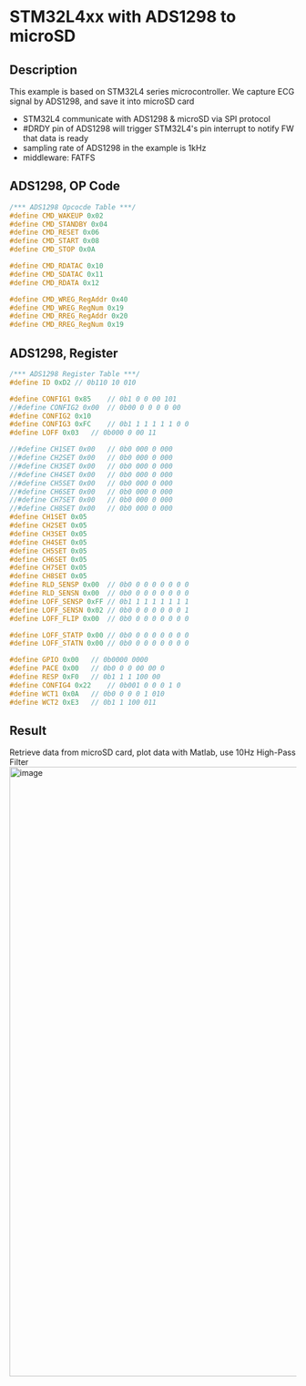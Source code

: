 # STM32L4xx with ADS1298 to microSD

## Description
This example is based on STM32L4 series microcontroller. We capture ECG signal by ADS1298, and save it into microSD card
- STM32L4 communicate with ADS1298 & microSD via SPI protocol
- #DRDY pin of ADS1298 will trigger STM32L4's pin interrupt to notify FW that data is ready
- sampling rate of ADS1298 in the example is 1kHz
- middleware: FATFS


## ADS1298, OP Code
```c
/*** ADS1298 Opcocde Table ***/
#define CMD_WAKEUP 0x02
#define CMD_STANDBY 0x04
#define CMD_RESET 0x06
#define CMD_START 0x08
#define CMD_STOP 0x0A

#define CMD_RDATAC 0x10
#define CMD_SDATAC 0x11
#define CMD_RDATA 0x12

#define CMD_WREG_RegAddr 0x40
#define CMD_WREG_RegNum 0x19
#define CMD_RREG_RegAddr 0x20
#define CMD_RREG_RegNum 0x19
```

## ADS1298, Register

```c
/*** ADS1298 Register Table ***/
#define ID 0xD2	// 0b110 10 010

#define CONFIG1 0x85	// 0b1 0 0 00 101
//#define CONFIG2 0x00	// 0b00 0 0 0 0 00
#define CONFIG2 0x10
#define CONFIG3 0xFC	// 0b1 1 1 1 1 1 0 0
#define LOFF 0x03	// 0b000 0 00 11

//#define CH1SET 0x00	// 0b0 000 0 000
//#define CH2SET 0x00	// 0b0 000 0 000
//#define CH3SET 0x00	// 0b0 000 0 000
//#define CH4SET 0x00	// 0b0 000 0 000
//#define CH5SET 0x00	// 0b0 000 0 000
//#define CH6SET 0x00	// 0b0 000 0 000
//#define CH7SET 0x00	// 0b0 000 0 000
//#define CH8SET 0x00	// 0b0 000 0 000
#define CH1SET 0x05
#define CH2SET 0x05
#define CH3SET 0x05
#define CH4SET 0x05
#define CH5SET 0x05
#define CH6SET 0x05
#define CH7SET 0x05
#define CH8SET 0x05
#define RLD_SENSP 0x00	// 0b0 0 0 0 0 0 0 0
#define RLD_SENSN 0x00	// 0b0 0 0 0 0 0 0 0
#define LOFF_SENSP 0xFF	// 0b1 1 1 1 1 1 1 1
#define LOFF_SENSN 0x02	// 0b0 0 0 0 0 0 0 1
#define LOFF_FLIP 0x00	// 0b0 0 0 0 0 0 0 0

#define LOFF_STATP 0x00	// 0b0 0 0 0 0 0 0 0
#define LOFF_STATN 0x00	// 0b0 0 0 0 0 0 0 0

#define GPIO 0x00	// 0b0000 0000
#define PACE 0x00	// 0b0 0 0 00 00 0
#define RESP 0xF0	// 0b1 1 1 100 00
#define CONFIG4 0x22	// 0b001 0 0 0 1 0
#define WCT1 0x0A	// 0b0 0 0 0 1 010
#define WCT2 0xE3	// 0b1 1 100 011
```


## Result
Retrieve data from microSD card, plot data with Matlab, use 10Hz High-Pass Filter
<img width="1071" alt="image" src="https://github.com/user-attachments/assets/701623ce-b7e9-4751-9cf5-1b25b5b277b5" />
